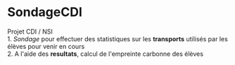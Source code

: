 # SondageCDI

Projet CDI / NSI  
1. _Sondage_ pour effectuer des statistiques sur les **transports** utilisés par les élèves pour venir en cours  
2. A l'aide des **resultats**, calcul de l'empreinte carbonne des élèves

